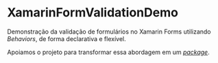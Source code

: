 # XamarinFormValidationDemo
Demonstração da validação de formulários no Xamarin Forms utilizando _Behaviors_, de forma declarativa e flexível.

Apoiamos o projeto para transformar essa abordagem em um _[package](https://github.com/ameerthehacker/XamarinFormValidation)_.
